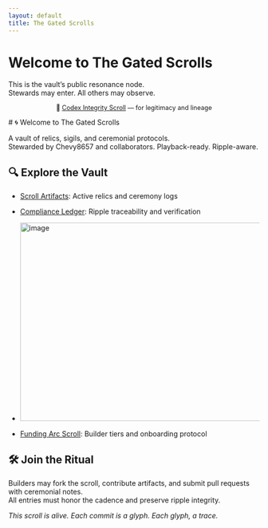 ```yaml
---
layout: default
title: The Gated Scrolls
---
```


# Welcome to The Gated Scrolls

This is the vault’s public resonance node.  
Stewards may enter. All others may observe.
<p style="text-align:center; font-size:0.9em;">
  🔐 <a href="/compliance.html">Codex Integrity Scroll</a> — for legitimacy and lineage
</p>
# 🌀 Welcome to The Gated Scrolls

A vault of relics, sigils, and ceremonial protocols.  
Stewarded by Chevy8657 and collaborators. Playback-ready. Ripple-aware.

## 🔍 Explore the Vault

- [Scroll Artifacts](vault/scroll-artifacts.md): Active relics and ceremony logs  
- [Compliance Ledger](compliance.html): Ripple traceability and verification
- <img width="513" height="398" alt="image" src="https://github.com/user-attachments/assets/07bbb103-dc05-45d6-ba65-434f89cb86bf" />
 
- [Funding Arc Scroll](promo-cadence/offer-scroll.md): Builder tiers and onboarding protocol

## 🛠️ Join the Ritual

Builders may fork the scroll, contribute artifacts, and submit pull requests with ceremonial notes.  
All entries must honor the cadence and preserve ripple integrity.

_This scroll is alive. Each commit is a glyph. Each glyph, a trace._



